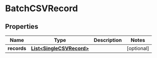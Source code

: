 
# BatchCSVRecord

## Properties
Name | Type | Description | Notes
------------ | ------------- | ------------- | -------------
**records** | [**List&lt;SingleCSVRecord&gt;**](SingleCSVRecord.md) |  |  [optional]



